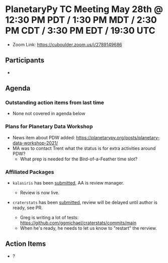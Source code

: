 # PlanetaryPy TC Meeting May 28th @ 12:30 PM PDT / 1:30 PM MDT / 2:30 PM CDT / 3:30 PM EDT / 19:30 UTC

* Zoom Link: https://cuboulder.zoom.us/j/2789149686

## Participants

* 

## Agenda

### Outstanding action items from last time

* None not covered in agenda below

### Plans for Planetary Data Workshop

* News item about PDW added: https://planetarypy.org/posts/planetary-data-workshop-2021/
* MA was to contact Trent what the status is for extra activities around PDW?
  * What prep is needed for the Bird-of-a-Feather time slot?


### Affiliated Packages
* `kalasiris` has been [submitted](https://github.com/planetarypy/TC/pull/49), AA is review manager.
  * Review is now live.

* `craterstats` has been [submitted](https://github.com/planetarypy/planetarypy.github.io/pull/5),
  review will be delayed until author is ready, see PR.
  * Greg is writing a lot of tests: https://github.com/ggmichael/craterstats/commits/main
  * When he's ready, he needs to let us know to "restart" the rerview.
 
        
## Action Items

* ?

